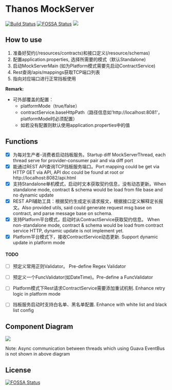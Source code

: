 # Thanos MockServer

[![Build Status](https://travis-ci.org/abigail830/thanos-mockserver.svg?branch=master)](https://travis-ci.org/abigail830/thanos-mockserver)
[![FOSSA Status](https://app.fossa.io/api/projects/git%2Bgithub.com%2Fabigail830%2Fthanos-mockserver.svg?type=shield)](https://app.fossa.io/projects/git%2Bgithub.com%2Fabigail830%2Fthanos-mockserver?ref=badge_shield)
[![](https://jitpack.io/v/abigail830/thanos-mockserver.svg)](https://jitpack.io/#abigail830/thanos-mockserver)

## How to use

1. 准备好契约(/resources/contracts)和接口定义(/resource/schemas)
2. 配置application.properties, 选择所需要的模式（默认Standalone)
3. 启动MockServerMain (如为Platform模式需要先启动ContractService)
4. Rest查询/apis/mappings获取TCP端口列表
5. 指向对应端口进行正常挡板使用

**Remark:**
* 可外部覆盖的配置：
    * platformMode（true/false）
    * contractService.baseHttpPath（路径信息如'http://localhost:8081'， platformMode时必须配置）
    * 如若没有配置则默认使用application.properties中的值


## Functions

* [x] 为每对生产者-消费者启动挡板服务。Startup diff MockServerThread, each thread serve for provider-consumer pair and via diff port
* [x] 能通过REST API查询TCP挡板服务端口。Port mapping could be get via HTTP GET via API, API doc could be found at root or http://localhost:8082/api.html
* [x] 支持Standalone单机模式，启动时文本获取契约信息，没有动态更新。When standalone mode, contract & schema would be load from file base and no dynamic update
* [x] REST API辅助工具：根据契约生成定长请求报文，根据接口定义解释定长报文。Also provided utils, said could generate request msg base on contract, and parse message base on schema.
* [x] 支持Platform平台模式，启动时从ContractService获取契约信息。 When non-standalone mode, contract & schema would be load from contract service HTTP, dynamic update is not implement yet.
* [x] Platform平台模式下，接收ContractService动态更新. Support dynamic update in platform mode 

#### TODO
* [ ] 预定义常用正则Validator。 Pre-define Regex Validator
* [ ] 预定义一个FuncValidator(如DateTime)。Pre-define a FuncValidator
* [ ] Platform模式下Rest请求ContractService需要添加重试机制. Enhance retry logic in platform mode
* [ ] 挡板服务启动时支持白名单、黑名单配置. Enhance with white list and black list config


## Component Diagram

<img src="https://plantuml-server.kkeisuke.app/svg/bLLBZzem4BxpArmEBPNQZLhrrDEosMS5smY2gfwGIGPmwzYfuooBglxtZXCxE663s5nYZsU--UPbNnQQAbrcVF26YOINAPIAawtMUV4r21JTNMoOtfQhiW2LIA51w8j4Pi6C9LIbyf513Zm8ltoCE1LwCPq46IqqA1GjGvdbKXYBt3XuHqg1fXaAYDu2MKlEvOw93U5C0A4Y9QrZfWfSIOAk2PS9vNoF68ucENQ0fvFnp--BU3cvkOsNiuUx-tWmY40LKeoGV55ce3vz8CC51ZF4_pKy1J4OkiFtNRtFU1xQzP7kV8-BR7dph8s-LZJHSr1FB87Qgf8GAqBzWP5HZ58jhsGfKghs8vepL9xAvBVHCx3axu3WrqGrsi5gMLI7g3b3vpzWPPMjO9opoXsc4jJ5B_f4tScwv6GSFP33CVAeuIsLwzKeG-yXJROLRVCtrjyiYg4sfNbkAZJNKa43uFWbniGBtDiUW8PMWlLMnCDyWSwQSRYY1JXAj_xU8CurTWdbw1sHqahaT4YJzhTaZkePFQARDRa-S9vsPJt4NuD-I7dBWLS9ByjMIWvwyLO1JK_WrmejR6lZuKPA9b0KIDtG1yoWvuBq-53OE25dkBHTL6zyt4UJ_6uTiCDdm7jIu84Ex-Cu8dStCMRt3lIOSvVN1v72C-Bqmnp5xyeKuau34R33UyE6rOPn2UjducWKL_kAIR01NTVPIKvowmo29JPEKt9ezdCYEmF2lnDE669CPA4P9skyT3MJmfgtcVhpZpNLBEcbRTKwaJP6Cqpm2QOjCyVn1PlE3T2z41ft4ucchcX7oMtuzTfNhZtxVtK3Uuz4w-urpMAQtsJLcw98AkVSUpPU6DGuZEfx-K-9BKYcnSQDZ3zntQVal6bv1S9PNJwu197YS_eV.svg">

Note: Async communication between threads which using Guava EventBus is not shown in above diagram


## License
[![FOSSA Status](https://app.fossa.io/api/projects/git%2Bgithub.com%2Fabigail830%2Fthanos-mockserver.svg?type=large)](https://app.fossa.io/projects/git%2Bgithub.com%2Fabigail830%2Fthanos-mockserver?ref=badge_large)